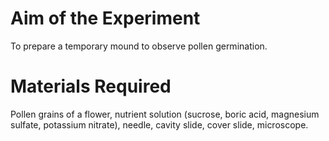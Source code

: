 # Aim of the Experiment
To prepare a temporary mound to observe pollen germination. 

# Materials Required
Pollen grains of a flower, nutrient solution (sucrose, boric acid, magnesium sulfate, potassium nitrate), needle, cavity slide, cover slide, microscope. 